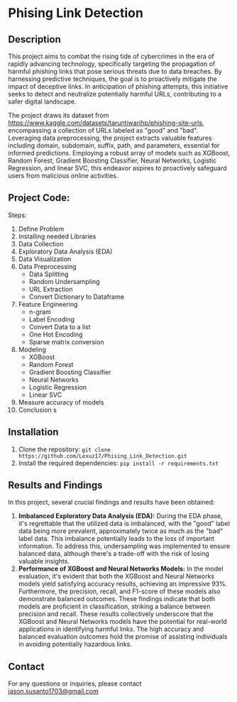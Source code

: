 # Phising Link Detection

## **Description**
This project aims to combat the rising tide of cybercrimes in the era of rapidly advancing technology, specifically targeting the propagation of harmful phishing links that pose serious threats due to data breaches. By harnessing predictive techniques, the goal is to proactively mitigate the impact of deceptive links. In anticipation of phishing attempts, this initiative seeks to detect and neutralize potentially harmful URLs, contributing to a safer digital landscape. 

The project draws its dataset from https://www.kaggle.com/datasets/taruntiwarihp/phishing-site-urls, encompassing a collection of URLs labeled as "good" and "bad". Leveraging data preprocessing, the project extracts valuable features including domain, subdomain, suffix, path, and parameters, essential for informed predictions. Employing a robust array of models such as XGBoost, Random Forest, Gradient Boosting Classifier, Neural Networks, Logistic Regression, and linear SVC, this endeavor aspires to proactively safeguard users from malicious online activities.

## **Project Code:**
Steps:
1. Define Problem
2. Installing needed Libraries
3. Data Collection
4. Exploratory Data Analysis (EDA)
5. Data Visualization
6. Data Preprocessing
   - Data Splitting
   - Random Undersampling
   - URL Extraction
   - Convert Dictionary to Dataframe
7. Feature Engineering
    - n-gram
    - Label Encoding
    - Convert Data to a list
    - One Hot Encoding
    - Sparse matrix conversion
8. Modeling
    - XGBoost
    - Random Forest
    - Gradient Boosting Classifier
    - Neural Networks
    - Logistic Regression
    - Linear SVC
9. Measure accuracy of models
10. Conclusion
s
## **Installation**
1. Clone the repository: `git clone https://github.com/Lexuz17/Phising_Link_Detection.git`
2. Install the required dependencies: `pip install -r requirements.txt`

## **Results and Findings**

In this project, several crucial findings and results have been obtained:
1. **Imbalanced Exploratory Data Analysis (EDA):** During the EDA phase, it's regrettable that the utilized data is imbalanced, with the "good" label data being more prevalent, approximately twice as much as the "bad" label data. This imbalance potentially leads to the loss of important information. To address this, undersampling was implemented to ensure balanced data, although there's a trade-off with the risk of losing valuable insights.
2. **Performance of XGBoost and Neural Networks Models:** In the model evaluation, it's evident that both the XGBoost and Neural Networks models yield satisfying accuracy results, achieving an impressive 93%. Furthermore, the precision, recall, and F1-score of these models also demonstrate balanced outcomes. These findings indicate that both models are proficient in classification, striking a balance between precision and recall.
These results collectively underscore that the XGBoost and Neural Networks models have the potential for real-world applications in identifying harmful links. The high accuracy and balanced evaluation outcomes hold the promise of assisting individuals in avoiding potentially hazardous links.

## Contact
For any questions or inquiries, please contact jason.susanto1703@gmail.com

